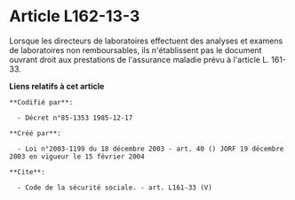 # Article L162-13-3

Lorsque les directeurs de laboratoires effectuent des analyses et examens de laboratoires non remboursables, ils
n'établissent pas le document ouvrant droit aux prestations de l'assurance maladie prévu à l'article L. 161-33.

**Liens relatifs à cet article**

	**Codifié par**:

	  - Décret n°85-1353 1985-12-17

	**Créé par**:

	  - Loi n°2003-1199 du 18 décembre 2003 - art. 40 () JORF 19 décembre 2003 en vigueur le 15 février 2004

	**Cite**:

	  - Code de la sécurité sociale. - art. L161-33 (V)
